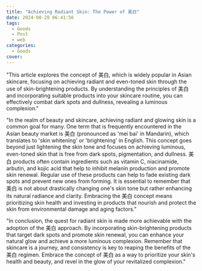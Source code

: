 ```yaml
---
title: "Achieving Radiant Skin: The Power of 美白"
date: 2024-08-28 06:41:56
tags:
  - Goods
  - Post
  - web
categories:
  - Goods
cover: 
---
```


"This article explores the concept of 美白, which is widely popular in Asian skincare, focusing on achieving radiant and even-toned skin through the use of skin-brightening products. By understanding the principles of 美白 and incorporating suitable products into your skincare routine, you can effectively combat dark spots and dullness, revealing a luminous complexion."

"In the realm of beauty and skincare, achieving radiant and glowing skin is a common goal for many. One term that is frequently encountered in the Asian beauty market is 美白 (pronounced as 'mei bai' in Mandarin), which translates to 'skin whitening' or 'brightening' in English. This concept goes beyond just lightening the skin tone and focuses on achieving luminous, even-toned skin that is free from dark spots, pigmentation, and dullness. 美白 products often contain ingredients such as vitamin C, niacinamide, arbutin, and kojic acid that help to inhibit melanin production and promote skin renewal. Regular use of these products can help to fade existing dark spots and prevent new ones from forming. It is essential to remember that 美白 is not about drastically changing one's skin tone but rather enhancing its natural radiance and clarity. Embracing the 美白 concept means prioritizing skin health and investing in products that nourish and protect the skin from environmental damage and aging factors."

"In conclusion, the quest for radiant skin is made more achievable with the adoption of the 美白 approach. By incorporating skin-brightening products that target dark spots and promote skin renewal, you can enhance your natural glow and achieve a more luminous complexion. Remember that skincare is a journey, and consistency is key to reaping the benefits of the 美白 regimen. Embrace the concept of 美白 as a way to prioritize your skin's health and beauty, and revel in the glow of your revitalized complexion."
